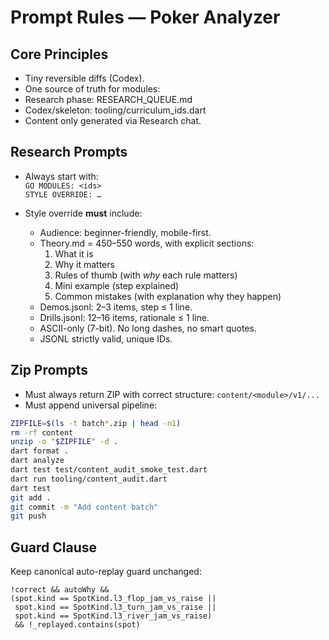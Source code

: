 # Prompt Rules — Poker Analyzer

## Core Principles
- Tiny reversible diffs (Codex).  
- One source of truth for modules:
- Research phase: RESEARCH_QUEUE.md
- Codex/skeleton: tooling/curriculum_ids.dart
- Content only generated via Research chat.  

## Research Prompts
- Always start with:  
  `GO MODULES: <ids>`  
  `STYLE OVERRIDE: …`  

- Style override **must** include:  
  - Audience: beginner-friendly, mobile-first.  
  - Theory.md = 450–550 words, with explicit sections:
    1. What it is  
    2. Why it matters  
    3. Rules of thumb (with *why* each rule matters)  
    4. Mini example (step explained)  
    5. Common mistakes (with explanation why they happen)  
  - Demos.jsonl: 2–3 items, step ≤ 1 line.  
  - Drills.jsonl: 12–16 items, rationale ≤ 1 line.  
  - ASCII-only (7-bit). No long dashes, no smart quotes.  
  - JSONL strictly valid, unique IDs.  

## Zip Prompts
- Must always return ZIP with correct structure: `content/<module>/v1/...`  
- Must append universal pipeline:

```bash
ZIPFILE=$(ls -t batch*.zip | head -n1)
rm -rf content
unzip -o "$ZIPFILE" -d .
dart format .
dart analyze
dart test test/content_audit_smoke_test.dart
dart run tooling/content_audit.dart
dart test
git add .
git commit -m "Add content batch"
git push
```

## Guard Clause
Keep canonical auto-replay guard unchanged:
```
!correct && autoWhy &&
(spot.kind == SpotKind.l3_flop_jam_vs_raise ||
 spot.kind == SpotKind.l3_turn_jam_vs_raise ||
 spot.kind == SpotKind.l3_river_jam_vs_raise)
 && !_replayed.contains(spot)
```
